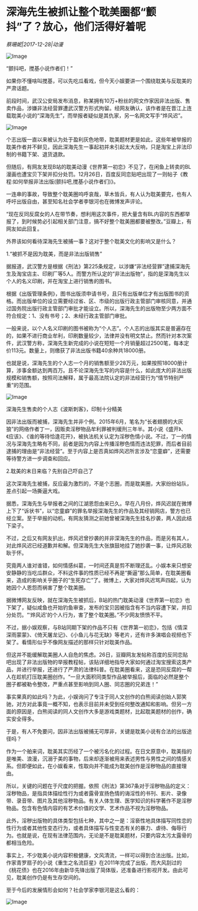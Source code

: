 # 深海先生被抓让整个耽美圈都“颤抖”了？放心，他们活得好着呢

*蔡珊妮|2017-12-28|动漫*

![Image](https://p2.pstatp.com/large/59450000f54965eb3616)

“颤抖吧，搅基小说作者们！”

如果你不懂啥叫搅基，可以先吃瓜看戏，但今天小娱要讲一个围绕耽美与反耽美的严肃话题。

前段时间，武汉公安局发布消息，称某拥有10万+粉丝的网文作家因非法出版、售卖作品，涉嫌非法经营罪遭武汉警方形式拘留。经网友确认，该作者是在晋江上连载耽美小说的“深海先生”，而举报者疑似是其仇家，另一名网文写手“烨风迟”。

![Image](http://p1.pstatp.com/large/59450000c75f8ee27f37)

个志出版一直以来被认为处于盈利灰色地带，耽美题材更是如此，这些年被举报的耽美作者并不鲜见，因此深海先生一事起初并未引起太大反响，只是淘宝上非法印制的书籍下架、退货退款。

但随后，有网友发现B站的耽美动漫《世界第一初恋》不见了，在闲鱼上转卖的BL漫画也遭宝贝下架并扣分处罚。12月26日，百度反同恋贴吧出现了一则帖子《教程:如何举报非法出版(颤抖吧,搅基小说作者们)》。

一连串的事故，导致整个耽美圈呜呼哀哉，草木皆兵，有人认为耽美要完，也有人呼吁出版自由，甚至知名社会学者李银河也在微博发声评论。

“现在反同反腐女的人在带节奏，想利用这次事件，把大量含有BL内容的东西都举报了，到时候势必引起相关部门注意，搞不好整个耽美圈都要被整改。”豆瓣上，有网友如此回复。

外界该如何看待深海先生被捕一事？这对于整个耽美文化的影响又是什么？

1.“被抓不是因为耽美，而是非法出版销售”

据报道，武汉警方是根据《刑法》第225条规定，以涉嫌“非法经营罪”逮捕深海先生及淘宝店主、印刷厂等5人。而警方所认定的“非法出版物”，指的是深海先生以个人的名义印刷，并在淘宝上进行销售的图书。

根据《出版管理条例》，图书出版须申请书号，且只有出版单位才有出版图书的资格。而出版单位的设立需要经过省、区、市级的出版行政主管部门审核同意，并通过国务院出版行政主管部门审批才能设立。所以，深海先生的出版物至少两方面不符合规定：1、没有书号；2、未经行政主管部门审批。

一般来说，以个人名义印刷的图书被称为“个人志”。个人志的出版其实是普遍存在的，如果不进行商业牟利，印刷数量较少，法律并没有明文禁止。然而针对本次案件，武汉警方称，深海先生新完成的小说在短短一个月销量超过2500笔，每本定价113元。数量上，则缴获了非法出版书籍40余种共18000册。

也就是说，深海先生的个人志一个月的销售额至少28万元，如果按照18000册计算，涉事金额达到两百万。且不论深海先生写的内容是什么，如此庞大的非法出版规模和销售额，按照司法解释，属于最高法院认定的非法经营行为“情节特别严重”的范围。

![Image](http://p2.pstatp.com/large/59450000c7612881ab19)

深海先生售卖的个人志《波斯刺客》，印制十分精美

因非法出版而被捕，深海先生并非个例。2015年6月，笔名为“长者翅膀的大灰狼”的网络作者丁一，因贩卖淫秽物品牟利罪被判缓刑三年半。其小说《盛开》、《应该》、《谁的等待恰逢花开》，被执法机关认定为淫秽色情小说。不过，丁一的情况与深海先生略有不同，前者是因为内容上传播淫秽色情而违法犯罪，而后者目前逮捕的理由是“非法经营”。至于内容上是否真如烨风迟所言涉及“恋童癖”，还需要等待警方进一步调查和回应。

2.耽美的末日来临？先别自己吓自己了

这次深海先生被捕，反应最为激烈的，不是个志圈，而是耽美圈，大家纷纷站队，差点引起一场撕逼大戏。

据悉，深海先生与举报者之间的江湖恩怨由来已久。早在八月份，烨风迟就在微博上下了“诉状书”，以“恋童癖”的罪名举报深海先生的作品及其经销网店，警方也已经立案。至于举报的动机，有网友猜测之前她曾被深海先生挂名抄袭，两人因此结下梁子。

不过，之后又有网友扒出，烨风迟曾抄袭的并非深海先生的作品，而是另有其人，对此烨风迟已经道歉并和解。但深海先生大张旗鼓地挂了她抄袭一事，让烨风迟耿耿于怀。

究竟两人谁对谁错，如何情感纠葛，一时间还真是剪不断理还乱。小娱本来只想安安静静的当吃瓜群众，不料这件事的性质已经不再是“撕逼”那么简单，在耽美圈看来，造成的影响关乎圈子的“生死存亡”了。微博上，大家对烨风迟骂声四起，认为她因个人恩怨而祸害了整个耽美圈。

据微博网友反映，就在深海先生被抓后，B站的热门耽美动漫《世界第一初恋》也下架了，疑似咸鱼也开始钓鱼审查，发布的宝贝因被指含有不当内容遭下架，并扣分处罚。“‘烨风迟’的个人行为，害了整个耽美圈。”不少网友愤愤不平。

不过，据小娱观察，与B站同期下架的作品不只有《世界第一初恋》，包括《情深深雨蒙蒙》、《倚天屠龙记》、《小鱼儿与花无缺》等老片，还有许多演唱会视频也下架了。看情形似乎不像网友描述的那样只针对耽美作品。

但这并不能缓解耽美圈人人自危的焦虑。26日，豆瓣网友发帖称百度的反同恋贴吧出现了非法出版物的举报教程帖，该贴详细地指导大家如何通过淘宝搜索这类产品，并进行举报，还进行了严肃的法律科普。在耽美圈看来，这是恐同反腐的一帮人在趁机打压耽美圈创作。“一旦大面积同类型作品被举报后，面临的必然是整个圈子都被勒令整改，严重点甚至影响到同人圈、同志圈的兄弟连！”

事实果真的如此吗？为此，小娱询问了专注于同人文创作的白熊阅读创始人郭笑驰，对方对此事竟一概不知，也表示目前并未受到任何整改通知和影响。但另一方面的原因是，白熊阅读的同人文创作大多是游戏类题材，比起耽美题材的创作，确实安全得多。

于是，有人不免要问，因非法出版被捕无可厚非，关键是耽美小说有合法的出版途径吗？

作为一个舶来词，耽美其实历经了一个被污名化的过程。在日文原意中，耽美指的是唯美、浪漫，沉溺于美的事物，后来却逐渐被用来表述男性与男性之间的情感关系。但即便如此，在小娱看来，性取向并不能成为耽美创作是淫秽物品的直接理由。

所以，关键的问题在于尺度的把握。依照《刑法》第367条对于淫秽物品的定义：淫秽物品，是指具体描绘性行为或者露骨宣扬色情的诲淫性的书刊、影片、录像带、录音带、图片及其他淫秽物品。有关人体生理、医学知识的科学著作不是淫秽物品。包含有色情内容的有艺术价值的文学、艺术作品不视为淫秽物品。

此外，淫秽出版物的具体类型包括七种，其中之一是：淫亵性地具体描写同性恋的性行为或者其他性变态行为，或者具体描写与性变态有关的暴力、虐待、侮辱行为。也就是说，在现有法律范围内，无论是不是耽美题材，只要内容太污太露骨的都相当危险。

事实上，不少耽美小说内容积极健康，文风清流，一样可以得到合法出版。比如，作家青罗扇子的小说《重生之名流巨星》在2011年完成了出版，而大风刮过的《桃花债》也在2016年由新华先锋出版了简体版，还准备进行影视开发。由此可见，耽美创作仍是有生存空间的。

至于今后的发展情形会如何？社会学家李银河是这么看的：

![Image](http://p3.pstatp.com/large/594a00005c6bc177c2a3)

